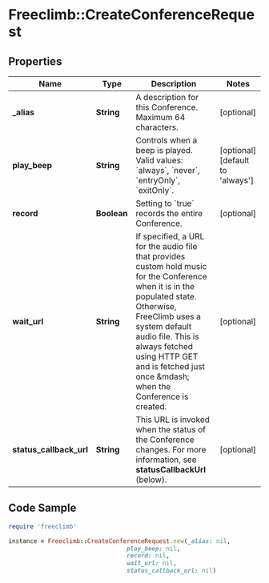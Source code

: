 # Freeclimb::CreateConferenceRequest

## Properties

Name | Type | Description | Notes
------------ | ------------- | ------------- | -------------
**_alias** | **String** | A description for this Conference. Maximum 64 characters. | [optional] 
**play_beep** | **String** | Controls when a beep is played. Valid values: &#x60;always&#x60;, &#x60;never&#x60;, &#x60;entryOnly&#x60;, &#x60;exitOnly&#x60;. | [optional] [default to &#39;always&#39;]
**record** | **Boolean** | Setting to &#x60;true&#x60; records the entire Conference. | [optional] 
**wait_url** | **String** | If specified, a URL for the audio file that provides custom hold music for the Conference when it is in the populated state. Otherwise, FreeClimb uses a system default audio file. This is always fetched using HTTP GET and is fetched just once &amp;mdash; when the Conference is created. | [optional] 
**status_callback_url** | **String** | This URL is invoked when the status of the Conference changes. For more information, see **statusCallbackUrl** (below). | [optional] 

## Code Sample

```ruby
require 'freeclimb'

instance = Freeclimb::CreateConferenceRequest.new(_alias: nil,
                                 play_beep: nil,
                                 record: nil,
                                 wait_url: nil,
                                 status_callback_url: nil)
```


